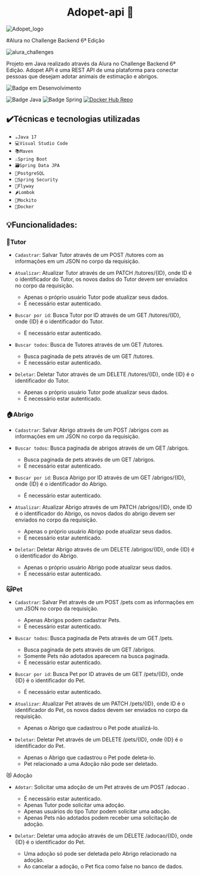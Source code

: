 <h1 align="center"> Adopet-api 🤖 </h1>
 
![Adopet_logo](https://user-images.githubusercontent.com/83513696/235794536-40d4c777-ff31-4bb5-8a23-df0f73a1fb5d.png) 

#Alura no Challenge Backend 6ª Edição

![alura_challenges](https://user-images.githubusercontent.com/83513696/235794427-a9e2c870-d132-41a4-9dd1-8122a6cf1c71.jpg)

Projeto em Java realizado através da Alura no Challenge Backend 6ª Edição. Adopet API é uma REST API de uma plataforma para conectar pessoas que desejam adotar animais de estimação e abrigos.

![Badge em Desenvolvimento](http://img.shields.io/static/v1?label=STATUS&message=EM%20DESENVOLVIMENTO&color=GREEN&style=for-the-badge)

![Badge Java](https://camo.githubusercontent.com/80db829f48ed5c5c3d48d6a3d864ff175b0e6cc6c5a12fcceaf5e14396f2bd6c/68747470733a2f2f696d672e736869656c64732e696f2f7374617469632f76313f6c6162656c3d4a617661266d6573736167653d313726636f6c6f723d6f72616e6765267374796c653d666f722d7468652d6261646765266c6f676f3d6a617661)
![Badge Spring](https://camo.githubusercontent.com/0b4c1a53e58ff8a484caf1c09d0832ddf6ad68a419d8d51611ff030f0e4f61bc/68747470733a2f2f696d672e736869656c64732e696f2f7374617469632f76313f6c6162656c3d537072696e67626f6f74266d6573736167653d76332e302e3526636f6c6f723d627269676874677265656e267374796c653d666f722d7468652d6261646765266c6f676f3d737072696e67)
[![Docker Hub Repo](https://img.shields.io/docker/pulls/fernandesrh/api-adopet.svg)](https://hub.docker.com/repository/docker/fernandesrh/api-adopet)
## ✔️Técnicas e tecnologias utilizadas
- `☕Java 17`
- `💻Visual Studio Code`
- `📚Maven`
- `♨️Spring Boot`
- `🗃️Spring Data JPA`
- `🐘PostgreSQL`
- `🔐Spring Security`
- `🪽Flyway`
- `🌶️Lombok`
- `🧋Mockito`
- `🐋Docker`

## 💡Funcionalidades:

### 👤Tutor

- `Cadastrar`: Salvar Tutor através de um POST /tutores com as informações em um JSON no corpo da requisição.

- `Atualizar`: Atualizar Tutor através de um PATCH /tutores/{ID}, onde ID é o identificador do Tutor, os novos dados do Tutor devem ser enviados no corpo da requisição.

     * Apenas o próprio usuário Tutor pode atualizar seus dados. 
     * É necessário estar autenticado. 

- `Buscar por id`: Busca Tutor por ID através de um GET /tutores/{ID}, onde {ID} é o identificador do Tutor.

     * É necessário estar autenticado.

- `Buscar todos`: Busca de Tutores através de um GET /tutores.

     * Busca paginada de pets através de um GET /tutores.
     * É necessário estar autenticado.

- `Deletar`: Deletar Tutor através de um DELETE /tutores/{ID}, onde {ID} é o identificador do Tutor.

    * Apenas o próprio usuário Tutor pode atualizar seus dados. 
    * É necessário estar autenticado. 

### 🏠Abrigo

- `Cadastrar`: Salvar Abrigo através de um POST /abrigos com as informações em um JSON no corpo da requisição.

- `Buscar todos`: Busca paginada de abrigos através de um GET /abrigos.
    
    * Busca paginada de pets através de um GET /abrigos.
    * É necessário estar autenticado.

- `Buscar por id`: Busca Abrigo por ID através de um GET /abrigos/{ID}, onde {ID} é o identificador do Abrigo.

    * É necessário estar autenticado.

- `Atualizar`: Atualizar Abrigo através de um PATCH /abrigos/{ID}, onde ID é o identificador do Abrigo, os novos dados do abrigo devem ser enviados no corpo da requisição.

    * Apenas o próprio usuário Abrigo pode atualizar seus dados.
    * É necessário estar autenticado.

- `Deletar`: Deletar Abrigo através de um DELETE /abrigos/{ID}, onde {ID} é o identificador do Abrigo.

    * Apenas o próprio usuário Abrigo pode atualizar seus dados.
    * É necessário estar autenticado.
     
 ### 🐱Pet
 
- `Cadastrar`: Salvar Pet através de um POST /pets com as informações em um JSON no corpo da requisição.

    * Apenas Abrigos podem cadastrar Pets.
    * É necessário estar autenticado.
    
- `Buscar todos`: Busca paginada de Pets através de um GET /pets.
    
    * Busca paginada de pets através de um GET /abrigos.
    * Somente Pets não adotados aparecem na busca paginada.
    * É necessário estar autenticado.
     
- `Buscar por id`: Busca Pet por ID através de um GET /pets/{ID}, onde {ID} é o identificador do Pet.

    * É necessário estar autenticado.
    
- `Atualizar`: Atualizar Pet através de um PATCH /pets/{ID}, onde ID é o identificador do Pet, os novos dados devem ser enviados no corpo da requisição.
    
    * Apenas o Abrigo que cadastrou o Pet pode atualizá-lo.
     
- `Deletar`: Deletar Pet através de um DELETE /pets/{ID}, onde {ID} é o identificador do Pet.

    * Apenas o Abrigo que cadastrou o Pet pode deleta-lo.
    * Pet relacionado a uma Adoção não pode ser deletado.
    
😻 Adoção

- `Adotar`: Solicitar uma adoção de um Pet através de um POST /adocao . 
   
    * É necessário estar autenticado. 
    * Apenas Tutor pode solicitar uma adoção.
    * Apenas usuários do tipo Tutor podem solicitar uma adoção.
    * Apenas Pets não adotados podem receber uma solicitação de adoção.

- `Deletar`: Deletar uma adoção através de um DELETE /adocao/{ID}, onde {ID} é o identificador do Pet.

    * Uma adoção só pode ser deletada pelo Abrigo relacionado na adoção.
    * Ao cancelar a adoção, o Pet fica como false no banco de dados.
